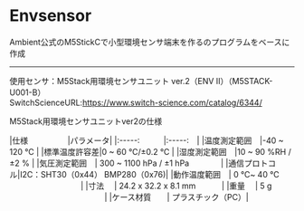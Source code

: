 # Envsensor

Ambient公式のM5StickCで小型環境センサ端末を作るのプログラムをベースに作成  



----
使用センサ：M5Stack用環境センサユニット ver.2（ENV II）（M5STACK-U001-B）  
SwitchScienceURL:<https://www.switch-science.com/catalog/6344/>  

M5Stack用環境センサユニットver2の仕様  
      

|仕様　　　　　|パラメータ|
|:-----:　　　|:-----:　|
|温度測定範囲　|-40 ~ 120 ℃ |
|標準温度許容差|0 ~ 60 ℃/±0.2 ℃ |
|湿度測定範囲　|10 ~ 90 %RH / ±2 %  |
|気圧測定範囲　|  300 ~ 1100 hPa / ±1 hPa　　　　| 
|通信プロトコル|I2C：SHT30（0x44）
BMP280（0x76)|
|動作温度範囲　|    0 ℃~ 40 ℃  　　　　　　　　　|
|寸法 	    　|      24.2 x 32.2 x 8.1 mm 　　　| 
|重量 	    　|      5 g  　　　　　　　　　　　　|
|ケース材質　　|	    プラスチック（PC）|  
